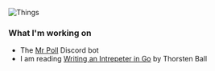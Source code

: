 ![Things](https://go-skill-icons.vercel.app/api/icons?i=windows,debian,goland,vscode,golang,typescript,bun,postgres,mongodb,regex,expressjs,latex&perline=6)

### What I'm working on

- The [Mr Poll](https://mrpoll.xyz) Discord bot
- I am reading [Writing an Intrepeter in Go](https://interpreterbook.com) by Thorsten Ball
